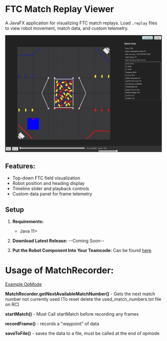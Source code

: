 # FTC Match Replay Viewer

A JavaFX application for visualizing FTC match replays. Load `.replay` files to view robot movement, match data, and custom telemetry.


![Demo of Application](/.gitresources/DemoImage.png)


## Features:
- Top-down FTC field visualization
- Robot position and heading display
- Timeline slider and playback controls
- Custom data panel for frame telemetry

## Setup

1. **Requirements:**
   - Java 11+

2. **Download Latest Release:**
   --Coming Soon--

4. **Put the Robot Component Into Your Teamcode:** Can be found [here](https://gist.github.com/Blaziumm/d439542c0a41481c1b11d9c34db8675b).


# Usage of MatchRecorder:
[Example OpMode](https://gist.github.com/Blaziumm/90784dc3d2b72986ca1a0c94e7d22b97)


**MatchRecorder.getNextAvailableMatchNumber()** - Gets the next match number not currently used (To reset delete the used_match_numbers.txt file on RC)

**startMatch()** - Must Call startMatch before recording any frames

**recordFrame()** - records a "waypoint" of data 

**saveToFile()** - saves the data to a file, must be called at the end of opmode
